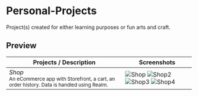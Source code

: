 # Personal-Projects

Project(s) created for either learning purposes or fun arts and craft.

## Preview

Projects / Description                                                                                                                                                            | Screenshots
---                                                                                                                                                                          |---
*Shop* <br/><sub>An eCommerce app with Storefront, a cart, an order history. Data is handled using Realm.</sub> | ![Shop](https://user-images.githubusercontent.com/81259525/114490289-6dee5600-9bc9-11eb-816a-f9c554c73284.png) ![Shop2](https://user-images.githubusercontent.com/81259525/114490301-72b30a00-9bc9-11eb-822a-4f3f3bdef2c5.png) ![Shop3](https://user-images.githubusercontent.com/81259525/114490308-75adfa80-9bc9-11eb-8542-afe76c42be61.png) ![Shop4](https://user-images.githubusercontent.com/81259525/114490323-79da1800-9bc9-11eb-9ae1-25cd68351227.png) |

